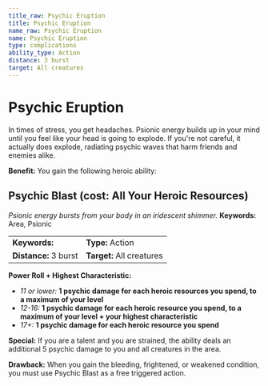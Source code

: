 ```yaml
---
title_raw: Psychic Eruption
title: Psychic Eruption
name_raw: Psychic Eruption
name: Psychic Eruption
type: complications
ability_type: Action
distance: 3 burst
target: All creatures
---
```


# Psychic Eruption

In times of stress, you get headaches. Psionic energy builds up in your mind until you feel like your head is going to explode. If you're not careful, it actually does explode, radiating psychic waves that harm friends and enemies alike.

**Benefit:** You gain the following heroic ability:

## Psychic Blast (cost: All Your Heroic Resources)

*Psionic energy bursts from your body in an iridescent shimmer.* **Keywords:** Area, Psionic

|                       |                           |
| :-------------------- | :------------------------ |
| **Keywords:**         | **Type:** Action          |
| **Distance:** 3 burst | **Target:** All creatures |

**Power Roll + Highest Characteristic:**

- *11 or lower:* **1 psychic damage for each heroic resources you spend, to a maximum of your level**
- *12-16:* **1 psychic damage for each heroic resource you spend, to a maximum of your level + your highest characteristic**
- *17+:* **1 psychic damage for each heroic resource you spend**

**Special:** If you are a talent and you are strained, the ability deals an additional 5 psychic damage to you and all creatures in the area.

**Drawback:** When you gain the bleeding, frightened, or weakened condition, you must use Psychic Blast as a free triggered action.
